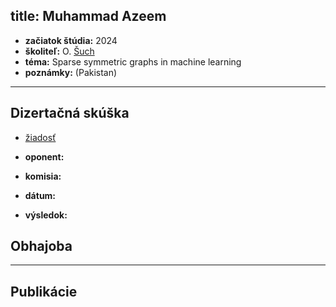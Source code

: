 title: Muhammad Azeem
---

* **začiatok štúdia:** 2024   
* **školiteľ:** O. [Šuch](DS_such)   
* **téma:** Sparse symmetric graphs in machine learning        
* **poznámky:** (Pakistan)    

---


## Dizertačná skúška

* [žiadosť](DS_dsziadost.pdf)   

* **oponent:**     
* **komisia:**    
* **dátum:**    
* **výsledok:**    




## Obhajoba



---


## Publikácie




